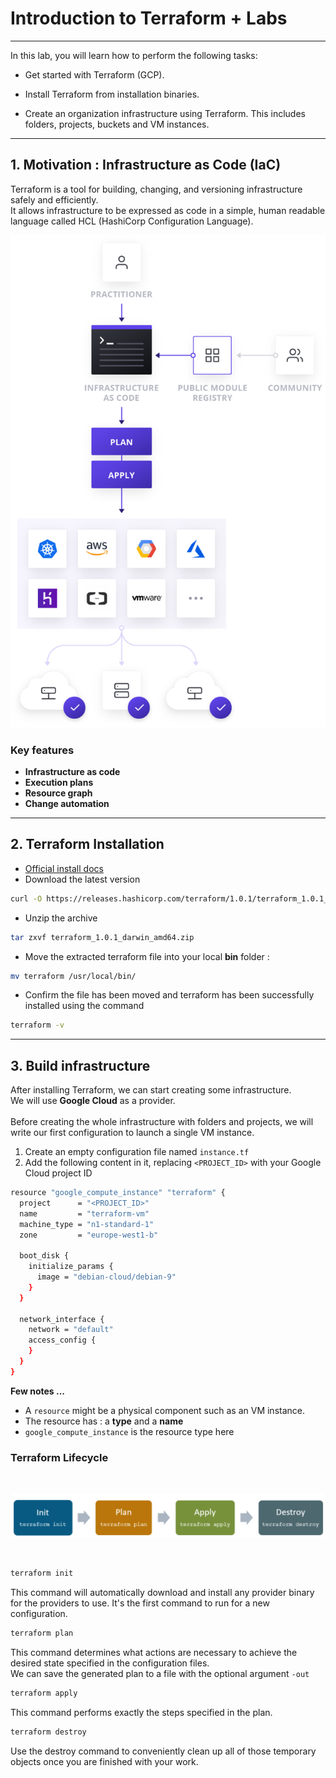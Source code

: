 # Introduction to Terraform + Labs
***
In this lab, you will learn how to perform the following tasks:

* Get started with Terraform (GCP).

* Install Terraform from installation binaries.

* Create an organization infrastructure using Terraform. This includes folders, projects, buckets and VM instances.

***
## **1. Motivation : Infrastructure as Code (IaC)**

Terraform is a tool for building, changing, and versioning infrastructure safely and efficiently. <br>
It allows infrastructure to be expressed as code in a simple, human readable language called HCL (HashiCorp Configuration Language). <br>


![](pictures/terraform-how-it-works.png)

### Key features
* **Infrastructure as code**
* **Execution plans**
* **Resource graph**
* **Change automation**

***
## **2. Terraform Installation**

- [Official install docs](https://www.terraform.io/downloads.html)
- Download the latest version
```bash
curl -O https://releases.hashicorp.com/terraform/1.0.1/terraform_1.0.1_darwin_amd64.zip
```
- Unzip the archive
```bash
tar zxvf terraform_1.0.1_darwin_amd64.zip
```

- Move the extracted terraform file into your local **bin** folder :
```bash
mv terraform /usr/local/bin/
```
- Confirm the file has been moved and terraform has been successfully installed using the command
```bash
terraform -v
```
***
## **3. Build infrastructure**
After installing Terraform, we can start creating some infrastructure. <br>
We will use **Google Cloud** as a provider. <br> <br>
Before creating the whole infrastructure with folders and projects, we will write our first configuration to launch a single VM instance. 

1. Create an empty configuration file named `instance.tf` 
2. Add the following content in it, replacing `<PROJECT_ID>` with your Google Cloud project ID
``` bash
resource "google_compute_instance" "terraform" {
  project      = "<PROJECT_ID>"
  name         = "terraform-vm"
  machine_type = "n1-standard-1"
  zone         = "europe-west1-b"

  boot_disk {
    initialize_params {
      image = "debian-cloud/debian-9"
    }
  }

  network_interface {
    network = "default"
    access_config {
    }
  }
}
```

**Few notes ...**
* A `resource` might be a physical component such as an VM instance.
* The resource has : a **type** and  a **name**
* `google_compute_instance` is the resource type here

### Terraform Lifecycle
<br>

![](pictures/terraform-lifecycle.png)

<br>

``` bash
terraform init
```

This command will automatically download and install any provider binary for the providers to use.
It's the first command to run for a new configuration.

``` bash
terraform plan
```
This command determines what actions are necessary to achieve the desired state specified in the configuration files.
<br>
We can save the generated plan to a file with the optional argument `-out`

``` bash
terraform apply
```

This command performs exactly the steps specified in the plan. <br>

``` bash
terraform destroy
```

Use the destroy command to conveniently clean up all of those temporary objects once you are finished with your work.